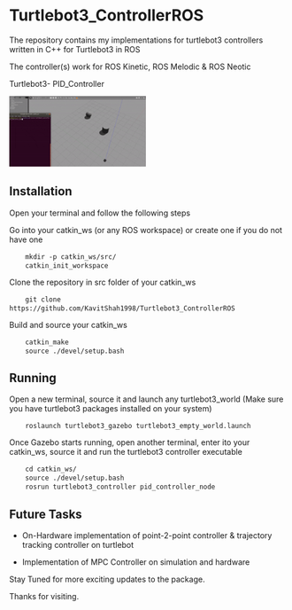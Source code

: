 # Turtlebot3_ControllerROS
The repository contains my implementations for turtlebot3 controllers written in C++ for Turtlebot3 in ROS 

The controller(s) work for ROS Kinetic, ROS Melodic & ROS Neotic

Turtlebot3- PID_Controller
<p float="center">
<img src="video/turtlebot3_pid_controller_simulation.gif" width="49%"/>
</p>



## Installation 

Open your terminal and follow the following steps

Go into your catkin_ws (or any ROS workspace) or create one if you do not have one

        mkdir -p catkin_ws/src/
        catkin_init_workspace



Clone the repository in src folder of your catkin_ws

        git clone https://github.com/KavitShah1998/Turtlebot3_ControllerROS

Build and source your catkin_ws

        catkin_make
        source ./devel/setup.bash 




## Running

Open a new terminal, source it and launch any turtlebot3_world (Make sure you have turtlebot3 packages installed on your system)

        roslaunch turtlebot3_gazebo turtlebot3_empty_world.launch


Once Gazebo starts running, open another terminal, enter ito your catkin_ws, source it and run the turtlebot3 controller executable 

        cd catkin_ws/
        source ./devel/setup.bash
        rosrun turtlebot3_controller pid_controller_node



## Future Tasks

* On-Hardware implementation of point-2-point controller & trajectory tracking controller on turtlebot

* Implementation of MPC Controller on simulation and hardware

Stay Tuned for more exciting updates to the package.

Thanks for visiting.


